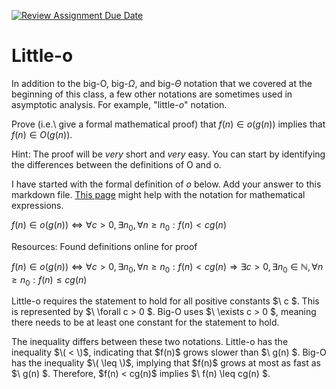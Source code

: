 [![Review Assignment Due Date](https://classroom.github.com/assets/deadline-readme-button-24ddc0f5d75046c5622901739e7c5dd533143b0c8e959d652212380cedb1ea36.svg)](https://classroom.github.com/a/wM4-KOzy)
# Little-o

In addition to the big-O, big-$\Omega$, and big-$\Theta$ notation that
we covered at the beginning of this class, a few other notations are sometimes
used in asymptotic analysis.  For example, "little-$o$" notation.

Prove (i.e.\ give a formal mathematical proof) that $f(n)\in o(g(n))$ implies
that $f(n)\in O(g(n))$.

Hint: The proof will be *very* short and *very* easy. You can start by
identifying the differences between the definitions of O and o.

I have started with the formal definition of $o$ below. Add your answer to this
markdown file. [This
page](https://docs.github.com/en/get-started/writing-on-github/working-with-advanced-formatting/writing-mathematical-expressions)
might help with the notation for mathematical expressions.

$f(n)\in o(g(n)) \iff \forall c>0, \exists n_0, \forall n\ge n_0: f(n) < c g(n)$

Resources: Found definitions online for proof

$f(n) \in o(g(n)) \iff \forall c > 0, \exists n_0, \forall n \geq n_0 : f(n) < c g(n) \Rightarrow \exists c > 0, \exists n_0 \in \mathbb{N}, \forall n \geq n_0 : f(n) \leq c g(n)$

Little-o requires the statement to hold for all positive constants $\ c \$. This is represented by $\ \forall c > 0 \$. Big-O uses $\ \exists c > 0 \$, meaning there needs to be at least one constant for the statement to hold.

The inequality differs between these two notations. Little-o has the inequality $\( < \)$, indicating that $f(n)\$ grows slower than $\ g(n) \$. Big-O has the inequality $\( \leq \)$, implying that $f(n)\$ grows at most as fast as $\ g(n) \$. Therefore, $f(n) < cg(n)\$ implies $\ f(n) \leq cg(n) \$.

